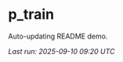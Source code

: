 # p_train

Auto-updating README demo.

<!--START_SECTION:status-->
_Last run: 2025-09-10 09:20 UTC_
<!--END_SECTION:status-->



































































































































































































































































































































































































































































































